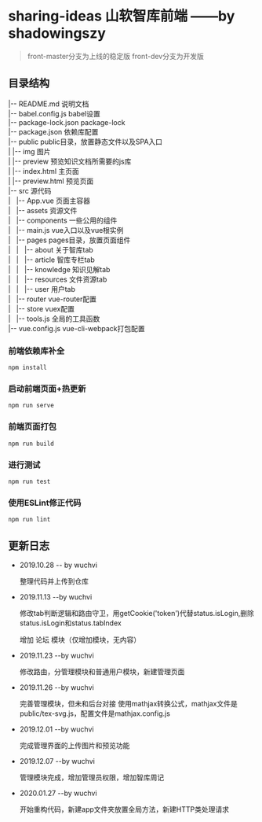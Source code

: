 # sharing-ideas 山软智库前端 ——by shadowingszy




>front-master分支为上线的稳定版
>front-dev分支为开发版




## 目录结构
|-- README.md                   说明文档<br/>
|-- babel.config.js             babel设置<br/>
|-- package-lock.json           package-lock<br/>
|-- package.json                依赖库配置<br/>
|-- public                      public目录，放置静态文件以及SPA入口<br/>
|   |-- img                     图片<br/>
|   |-- preview                 预览知识文档所需要的js库<br/>
|   |-- index.html              主页面<br/>
|   |-- preview.html            预览页面<br/>
|-- src                         源代码<br/>
|   |-- App.vue                 页面主容器<br/>
|   |-- assets                  资源文件<br/>
|   |-- components              一些公用的组件<br/>
|   |-- main.js                 vue入口以及vue根实例<br/>
|   |-- pages                   pages目录，放置页面组件<br/>
|   |   |-- about               关于智库tab<br/>
|   |   |-- article             智库专栏tab<br/>
|   |   |-- knowledge           知识见解tab<br/>
|   |   |-- resources           文件资源tab<br/>
|   |   |-- user                用户tab<br/>
|   |-- router                  vue-router配置<br/>
|   |-- store                   vuex配置<br/>
|   |-- tools.js                全局的工具函数<br/>
|-- vue.config.js               vue-cli-webpack打包配置<br/>


### 前端依赖库补全
```
npm install
```

### 启动前端页面+热更新
```
npm run serve
```

### 前端页面打包
```
npm run build
```

### 进行测试
```
npm run test
```

### 使用ESLint修正代码
```
npm run lint
```

## 更新日志
+ 2019.10.28	-- by wuchvi

    整理代码并上传到仓库 
	
+ 2019.11.13    --by wuchvi

    修改tab判断逻辑和路由守卫，用getCookie('token')代替status.isLogin,删除status.isLogin和status.tabIndex

    增加 论坛 模块（仅增加模块，无内容）

+ 2019.11.23    --by wuchvi

    修改路由，分管理模块和普通用户模块，新建管理页面

+ 2019.11.26    --by wuchvi

    完善管理模块，但未和后台对接
    使用mathjax转换公式，mathjax文件是public/tex-svg.js，配置文件是mathjax.config.js

+ 2019.12.01    --by wuchvi

    完成管理界面的上传图片和预览功能

+ 2019.12.07    --by wuchvi

    管理模块完成，增加管理员权限，增加智库周记

+ 2020.01.27    --by wuchvi

    开始重构代码，新建app文件夹放置全局方法，新建HTTP类处理请求
